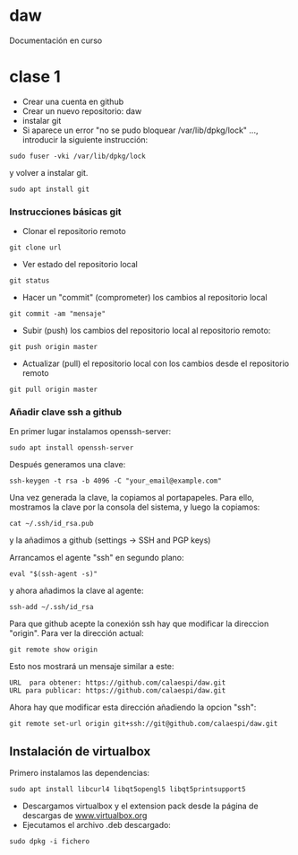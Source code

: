 # daw
Documentación en curso

# clase 1

- Crear una cuenta en github
- Crear un nuevo repositorio: daw
- instalar git
- Si aparece un error "no se pudo bloquear /var/lib/dpkg/lock" ..., introducir la siguiente instrucción:

```
sudo fuser -vki /var/lib/dpkg/lock
```

y volver a instalar git.

```
sudo apt install git
```

### Instrucciones básicas git
- Clonar el repositorio remoto
```
git clone url
```

- Ver estado del repositorio local
```
git status
```

- Hacer un "commit" (comprometer) los cambios al repositorio local
```
git commit -am "mensaje"
```

- Subir (push) los cambios del repositorio local al repositorio remoto:
```
git push origin master
```

- Actualizar (pull) el repositorio local con los cambios desde el repositorio remoto
```
git pull origin master
```

### Añadir clave ssh a github

En primer lugar instalamos openssh-server:
```
sudo apt install openssh-server
```

Después generamos una clave:
```
ssh-keygen -t rsa -b 4096 -C "your_email@example.com"
```
Una vez generada la clave, la copiamos al portapapeles. Para ello, mostramos la clave por la consola del sistema, y luego la copiamos:
```
cat ~/.ssh/id_rsa.pub
```
y la añadimos a github (settings -> SSH and PGP keys)

Arrancamos el agente "ssh" en segundo plano:
```
eval "$(ssh-agent -s)"
```

y ahora añadimos la clave al agente:
```
ssh-add ~/.ssh/id_rsa
```

Para que github acepte la conexión ssh hay que modificar la direccion "origin". Para ver la dirección actual:
```
git remote show origin
```

Esto nos mostrará un mensaje similar a este:
```
URL  para obtener: https://github.com/calaespi/daw.git
URL para publicar: https://github.com/calaespi/daw.git
```

Ahora hay que modificar esta dirección añadiendo la opcion "ssh":
```
git remote set-url origin git+ssh://git@github.com/calaespi/daw.git
```

## Instalación de virtualbox
Primero instalamos las dependencias:
```
sudo apt install libcurl4 libqt5opengl5 libqt5printsupport5
```

- Descargamos virtualbox y el extension pack desde la página de descargas de www.virtualbox.org
- Ejecutamos el archivo .deb descargado:
```
sudo dpkg -i fichero
```
